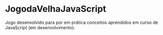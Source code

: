 # JogodaVelhaJavaScript
Jogo desenvolvido para por em prática conceitos aprendidos em curso de JavaScript (em desenvolvimento).
